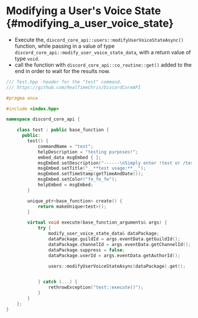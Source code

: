 Modifying a User's Voice State {#modifying_a_user_voice_state}
============
- Execute the, `discord_core_api::users::modifyUserVoiceStateAsync()` function, while passing in a value of type `discord_core_api::modify_user_voice_state_data`, with a return value of type `void`.
- call the function with `discord_core_api::co_routine::get()` added to the end in order to wait for the results now.

```cpp
/// Test.hpp -header for the "test" command.
/// https://github.com/RealTimeChris/DiscordCoreAPI

#pragma once

#include <index.hpp>

namespace discord_core_api {

	class test : public base_function {
	  public:
		test() {
			commandName = "test";
			helpDescription = "testing purposes!";
			embed_data msgEmbed { };
			msgEmbed.setDescription("------\nSimply enter !test or /test!\n------");
			msgEmbed.setTitle("__**test usage:**__");
			msgEmbed.setTimeStamp(getTimeAndDate());
			msgEmbed.setColor("fe_fe_fe");
			helpEmbed = msgEmbed;
		}

		unique_ptr<base_function> create() {
			return makeUnique<test>();
		}

		virtual void execute(base_function_arguments& args) {
			try {
				modify_user_voice_state_data& dataPackage;
				dataPackage.guildId = args.eventData.getGuildId();
				dataPackage.channelId = args.eventData.getChannelId();
				dataPackage.suppress = false;
				dataPackage.userId = args.eventData.getAuthorId();

				users::modifyUserVoiceStateAsync(dataPackage).get();


			} catch (...) {
				rethrowException("test::execute()");
			}
		}
	};
}
```
